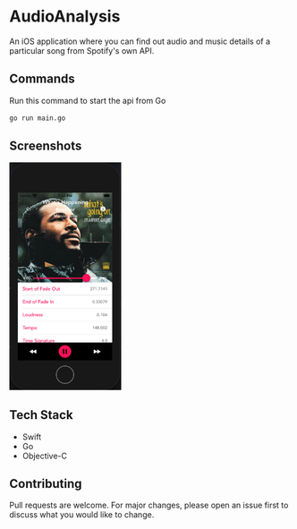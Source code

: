 # AudioAnalysis

An iOS application where you can find out audio and music details of a particular song from Spotify's own API.

## Commands

Run this command to start the api from Go

```bash
go run main.go
```

## Screenshots
<img src="Screenshots/demo.png" alt="drawing" width="200"/> &nbsp;



## Tech Stack
* Swift
* Go
* Objective-C


## Contributing
Pull requests are welcome. For major changes, please open an issue first to discuss what you would like to change.
